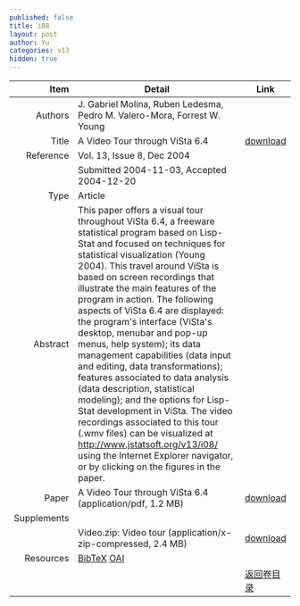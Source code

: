 ```yaml
---
published: false
title: i08
layout: post
author: Yu
categories: v13
hidden: true
---
```


| Item | Detail | Link |
|---:|---|---|
| Authors | J. Gabriel Molina, Ruben Ledesma, Pedro M. Valero-Mora, Forrest W. Young| |
| Title |A Video Tour through ViSta 6.4 | [download](http://www.jstatsoft.org/v13/i08/paper) |
| Reference |Vol. 13, Issue 8, Dec 2004 | |
| | Submitted 2004-11-03, Accepted 2004-12-20| | 
| Type | Article| |
| Abstract | This paper offers a visual tour throughout ViSta 6.4, a freeware statistical program based on Lisp-Stat and focused on techniques for statistical visualization (Young 2004). This travel around ViSta is based on screen recordings that illustrate the main features of the program in action. The following aspects of ViSta 6.4 are displayed: the program's interface (ViSta's desktop, menubar and pop-up menus, help system); its data management capabilities (data input and editing, data transformations); features associated to data analysis (data description, statistical modeling); and the options for Lisp-Stat development in ViSta. The video recordings associated to this tour (.wmv files) can be visualized at http://www.jstatsoft.org/v13/i08/ using the Internet Explorer navigator, or by clicking on the figures in the paper.| |
| Paper | A Video Tour through ViSta 6.4  (application/pdf, 1.2 MB)| [download](http://www.jstatsoft.org/v13/i08/paper) |
| Supplements | | |
| |Video.zip: Video tour  (application/x-zip-compressed, 2.4 MB)|  [download](http://www.jstatsoft.org/v13/i08/supp/1) |
| Resources | [BibTeX](http://www.jstatsoft.org/v13/i08/bibtex) [OAI](http://www.jstatsoft.org/oai?verb=GetRecord&identifier=oai.jstatsoft/v13/i08&prefix=oai_dc)| |
| |  | [返回卷目录]({{site.baseurl}}/volume/v13.html) |